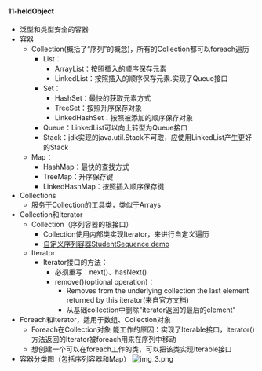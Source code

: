 #### 11-heldObject
- 泛型和类型安全的容器
- 容器
  - Collection(概括了“序列”的概念)，所有的Collection都可以foreach遍历
    - List：
      - ArrayList：按照插入的顺序保存元素
      - LinkedList：按照插入的顺序保存元素.实现了Queue接口
    - Set：
      - HashSet：最快的获取元素方式
      - TreeSet：按照升序保存对象
      - LinkedHashSet：按照被添加的顺序保存对象
    - Queue：LinkedList可以向上转型为Queue接口
    - Stack：jdk实现的java.util.Stack不可取，应使用LinkedList产生更好的Stack
  - Map：
    - HashMap：最快的查找方式
    - TreeMap：升序保存键
    - LinkedHashMap：按照插入顺序保存键
- Collections
  - 服务于Collection的工具类，类似于Arrays
- Collection和Iterator
  - Collection（序列容器的根接口）
    - Collection使用内部类实现Iterator，来进行自定义遍历
    - [自定义序列容器StudentSequence demo](C:\Users\呵\Desktop\getWork\JavaDemos\11-heldObject\src\main\java\Tester.java)
  - Iterator
    - Iterator接口的方法：
      - 必须重写：next()、hasNext()
      - remove()(optional operation)：
        - Removes from the underlying collection the last element returned by this iterator(来自官方文档)
        - 从基础collection中删除"iterator返回的最后的element"
- Foreach和Iterator，适用于数组、Collection对象
  - Foreach在Collection对象 能工作的原因：实现了Iterable接口，iterator()方法返回的Iterator被foreach用来在序列中移动
  - 想创建一个可以在foreach工作的类，可以把该类实现Iterable接口
- 容器分类图（包括序列容器和Map）
  ![img_3.png](img_3.png)